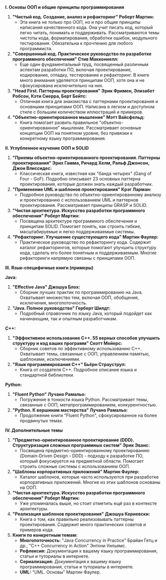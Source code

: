 **I. Основы ООП и общие принципы программирования**

1. **"Чистый код. Создание, анализ и рефакторинг" Роберт Мартин:**
    *   Эта книга не только про ООП, но и про общие принципы написания качественного кода. Она учит писать код, который легко читать, понимать и поддерживать. Рассматриваются темы чистоты кода, форматирования, обработки ошибок, модульного тестирования. Обязательна к прочтению для любого программиста.
2. **"Совершенный код. Практическое руководство по разработке программного обеспечения" Стив Макконнелл:**
    *   Еще один фундаментальный труд, посвященный различным аспектам разработки ПО, включая проектирование, кодирование, отладку, тестирование и рефакторинг. В книге много внимания уделяется принципам ООП, хотя она и не сфокусирована исключительно на них.
3. **"Head First. Паттерны проектирования" Эрик Фримен, Элизабет Робсон, Кэти Сиерра, Берт Бейтс:**
    *   Отличная книга для знакомства с паттернами проектирования и основными принципами ООП. Написана в легком и доступном стиле с большим количеством иллюстраций и примеров.
4. **"Объектно-ориентированное мышление" Мэтт Вайсфельд:**
    *   Книга помогает развить правильное "объектно-ориентированное" мышление. Рассматривает основные концепции ООП на понятном уровне, без привязки к конкретному языку программирования.

**II. Углубленное изучение ООП и SOLID**

1. **"Приемы объектно-ориентированного проектирования. Паттерны проектирования" Эрих Гамма, Ричард Хелм, Ральф Джонсон, Джон Влиссидес:**
    *   Классическая книга, известная как "банда четырех" (Gang of Four - GoF). Подробно описывает 23 основных паттерна проектирования, которые должен знать каждый разработчик.
2. **"Применение UML и шаблонов проектирования" Крэг Ларман:**
    *   Подробное руководство по объектно-ориентированному анализу и проектированию с использованием UML и паттернов проектирования. Рассматривает принципы GRASP и SOLID.
3. **"Чистая архитектура. Искусство разработки программного обеспечения" Роберт Мартин:**
    *   Посвящена архитектуре программного обеспечения и принципам SOLID. Помогает понять, как строить гибкие, масштабируемые и легко поддерживаемые системы.
4. **"Рефакторинг. Улучшение существующего кода" Мартин Фаулер:**
    *   Практическое руководство по рефакторингу кода. Содержит каталог рефакторингов, которые помогают улучшить структуру кода, сделать его более понятным и поддерживаемым. Многие рефакторинги напрямую связаны с принципами ООП.

**III. Язык-специфичные книги (примеры)**

**Java:**

1. **"Effective Java" Джошуа Блох:**
    *   Сборник лучших практик по программированию на Java. Охватывает множество тем, включая ООП, обобщения, исключения, многопоточность.
2. **"Java. Полное руководство" Герберт Шилдт:**
    *   Подробный справочник по языку Java, который подойдет как начинающим, так и опытным разработчикам.

**C++:**

1. **"Эффективное использование C++. 55 верных способов улучшить структуру и код ваших программ" Скотт Мейерс:**
    *   Сборник советов по эффективному использованию C++. Охватывает темы, связанные с ООП, управлением памятью, шаблонами, исключениями.
2. **"Язык программирования C++" Бьёрн Страуструп:**
    *   Книга от создателя C++. Подробное описание языка и стандартной библиотеки.

**Python:**

1. **"Fluent Python" Лучано Рамальо:**
    *   Погружение в тонкости языка Python. Рассматривает темы, связанные с ООП, метапрограммированием, конкурентностью.
2. **"Python. К вершинам мастерства" Лучано Рамальо:**
    *   Продолжение книги "Fluent Python", сфокусированное на более продвинутых темах.

**IV. Дополнительные темы**

1. **"Предметно-ориентированное проектирование (DDD). Структуризация сложных программных систем" Эрик Эванс:**
    *   Посвящена предметно-ориентированному проектированию (Domain-Driven Design - DDD) - подходу к разработке ПО, который фокусируется на предметной области. Помогает строить сложные системы с использованием ООП.
2. **"Шаблоны корпоративных приложений" Мартин Фаулер:**
    *   Каталог шаблонов, которые часто используются при разработке корпоративных приложений. Многие из этих шаблонов основаны на ООП.
3. **"Чистая архитектура. Искусство разработки программного обеспечения" Роберт Мартин:**
    *   Уже упоминалась выше, но стоит отметить ещё раз в контексте архитектуры.
4. **"Реализация шаблонов проектирования" Джошуа Кериевски:**
    *   Книга о том, как правильно реализовывать паттерны проектирования. Содержит много практических советов и примеров кода.
5. **Книги по конкретным темам:**
    *   **Многопоточность:** "Java Concurrency in Practice" Брайан Гетц и др., "C++ Concurrency in Action" Энтони Уильямс.
    *   **Рефлексия:** Документация к вашему языку программирования, статьи и туториалы в интернете.
    *   **Сериализация:** Документация к вашему языку программирования, статьи и туториалы в интернете.
    *   **UML:** "UML. Основы" Мартин Фаулер.
